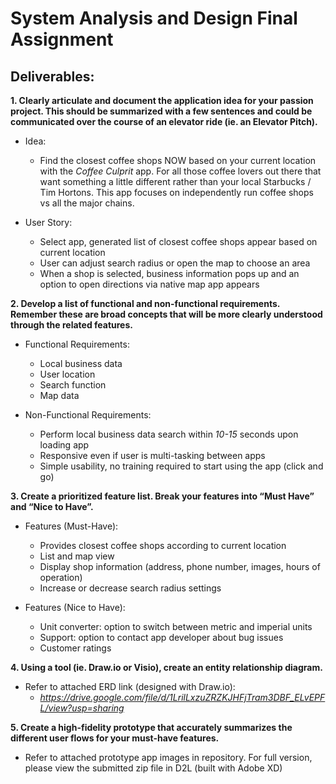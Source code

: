 # System Analysis and Design Final Assignment

## Deliverables:

**1. Clearly articulate and document the application idea for your passion project. This should be summarized with a few sentences and could be communicated over the course of an elevator ride (ie. an Elevator Pitch).**

  * Idea:
    * Find the closest coffee shops NOW based on your current location with the _Coffee Culprit_ app. For all those coffee lovers out there that want something a little different rather than your local Starbucks / Tim Hortons. This app focuses on independently run coffee shops vs all the major chains.

* User Story: 
  * Select app, generated list of closest coffee shops appear based on current location
  * User can adjust search radius or open the map to choose an area
  * When a shop is selected, business information pops up and an option to open directions via native map app appears

**2. Develop a list of functional and non-functional requirements. Remember these are broad concepts that will be more clearly understood through the related features.**

  * Functional Requirements:
    * Local business data
    * User location
    * Search function
    * Map data

  * Non-Functional Requirements:
    * Perform local business data search within _10-15_ seconds upon loading app
    * Responsive even if user is multi-tasking between apps
    * Simple usability, no training required to start using the app (click and go)

**3. Create a prioritized feature list. Break your features into “Must Have” and “Nice to Have”.**

  * Features (Must-Have):
    * Provides closest coffee shops according to current location
    * List and map view
    * Display shop information (address, phone number, images, hours of operation)
    * Increase or decrease search radius settings

  * Features (Nice to Have):
    * Unit converter: option to switch between metric and imperial units
    * Support: option to contact app developer about bug issues
    * Customer ratings

**4. Using a tool (ie. Draw.io or Visio), create an entity relationship diagram.**

  * Refer to attached ERD link (designed with Draw.io):
    * _https://drive.google.com/file/d/1LrilLxzuZRZKJHFjTram3DBF_ELvEPFL/view?usp=sharing_

**5. Create a high-fidelity prototype that accurately summarizes the different user flows for your must-have features.** 
  * Refer to attached prototype app images in repository. For full version, please view the submitted zip file in D2L (built with Adobe XD)
